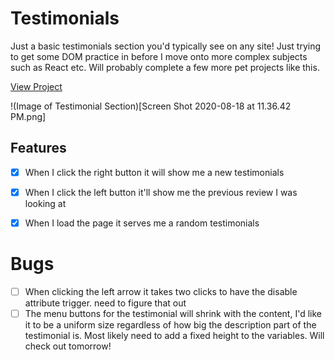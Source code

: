 # Testimonials
Just a basic testimonials section you'd typically see on any site! Just trying to get some DOM practice in before I move onto more complex subjects such as React etc. Will probably complete a few more pet projects like this.

[View Project](https://quadrupler.github.io/Testimonials/)

!(Image of Testimonial Section)[Screen Shot 2020-08-18 at 11.36.42 PM.png]
## Features

- [x] When I click the right button it will show me a new testimonials
- [x] When I click the left button it'll show me the previous review I was looking at
- [x] When I load the page it serves me a random testimonials


# Bugs

- [ ] When clicking the left arrow it takes two clicks to have the disable attribute trigger. need to figure that out
- [ ] The menu buttons for the testimonial will shrink with the content, I'd like it to be a uniform size regardless of how big the description part of the testimonial is. Most likely need to add a fixed height to the variables. Will check out tomorrow!

